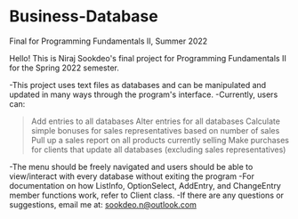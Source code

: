 # Business-Database
Final for Programming Fundamentals II, Summer 2022

Hello!
This is Niraj Sookdeo's final project for Programming Fundamentals II for the Spring 2022 semester.

-This project uses text files as databases and can be manipulated and updated in many ways through the program's interface.
-Currently, users can:
>Add entries to all databases
>Alter entries for all databases
>Calculate simple bonuses for sales representatives based on number of sales
>Pull up a sales report on all products currently selling
>Make purchases for clients that update all databases (excluding sales representatives)

-The menu should be freely navigated and users should be able to view/interact with every database without exiting the program
-For documentation on how ListInfo, OptionSelect, AddEntry, and ChangeEntry member functions work, refer to Client class.
-If there are any questions or suggestions, email me at: sookdeo.n@outlook.com
